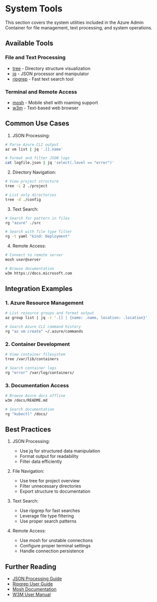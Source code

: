 # System Tools

This section covers the system utilities included in the Azure Admin Container for file management, text processing, and system operations.

## Available Tools

### File and Text Processing
- [tree](tree.md) - Directory structure visualization
- [jq](jq.md) - JSON processor and manipulator
- [ripgrep](ripgrep.md) - Fast text search tool

### Terminal and Remote Access
- [mosh](mosh.md) - Mobile shell with roaming support
- [w3m](w3m.md) - Text-based web browser

## Common Use Cases

1. JSON Processing:
```bash
# Parse Azure CLI output
az vm list | jq '.[].name'

# Format and filter JSON logs
cat logfile.json | jq 'select(.level == "error")'
```

2. Directory Navigation:
```bash
# View project structure
tree -L 2 ./project

# List only directories
tree -d ./config
```

3. Text Search:
```bash
# Search for pattern in files
rg "azure" ./src

# Search with file type filter
rg -t yaml "kind: Deployment"
```

4. Remote Access:
```bash
# Connect to remote server
mosh user@server

# Browse documentation
w3m https://docs.microsoft.com
```

## Integration Examples

### 1. Azure Resource Management
```bash
# List resource groups and format output
az group list | jq -r '.[] | {name: .name, location: .location}'

# Search Azure CLI command history
rg "az vm create" ~/.azure/commands
```

### 2. Container Development
```bash
# View container filesystem
tree /var/lib/containers

# Search container logs
rg "error" /var/log/containers/
```

### 3. Documentation Access
```bash
# Browse Azure docs offline
w3m /docs/README.md

# Search documentation
rg "kubectl" /docs/
```

## Best Practices

1. JSON Processing:
   - Use jq for structured data manipulation
   - Format output for readability
   - Filter data efficiently

2. File Navigation:
   - Use tree for project overview
   - Filter unnecessary directories
   - Export structure to documentation

3. Text Search:
   - Use ripgrep for fast searches
   - Leverage file type filtering
   - Use proper search patterns

4. Remote Access:
   - Use mosh for unstable connections
   - Configure proper terminal settings
   - Handle connection persistence

## Further Reading
- [JSON Processing Guide](https://stedolan.github.io/jq/manual/)
- [Ripgrep User Guide](https://github.com/BurntSushi/ripgrep/blob/master/GUIDE.md)
- [Mosh Documentation](https://mosh.org/#techinfo)
- [W3M User Manual](https://w3m.sourceforge.net/MANUAL)
